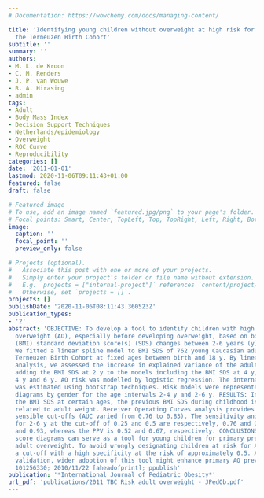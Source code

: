 ```yaml
---
# Documentation: https://wowchemy.com/docs/managing-content/

title: 'Identifying young children without overweight at high risk for adult overweight:
  the Terneuzen Birth Cohort'
subtitle: ''
summary: ''
authors:
- M. L. de Kroon
- C. M. Renders
- J. P. van Wouwe
- R. A. Hirasing
- admin
tags:
- Adult
- Body Mass Index
- Decision Support Techniques
- Netherlands/epidemiology
- Overweight
- ROC Curve
- Reproducibility
categories: []
date: '2011-01-01'
lastmod: 2020-11-06T09:11:43+01:00
featured: false
draft: false

# Featured image
# To use, add an image named `featured.jpg/png` to your page's folder.
# Focal points: Smart, Center, TopLeft, Top, TopRight, Left, Right, BottomLeft, Bottom, BottomRight.
image:
  caption: ''
  focal_point: ''
  preview_only: false

# Projects (optional).
#   Associate this post with one or more of your projects.
#   Simply enter your project's folder or file name without extension.
#   E.g. `projects = ["internal-project"]` references `content/project/deep-learning/index.md`.
#   Otherwise, set `projects = []`.
projects: []
publishDate: '2020-11-06T08:11:43.360523Z'
publication_types:
- '2'
abstract: 'OBJECTIVE: To develop a tool to identify children with high risk of adult
  overweight (AO), especially before developing overweight, based on body mass index
  (BMI) standard deviation score(s) (SDS) changes between 2-6 years (y) of age. METHODS:
  We fitted a linear spline model to BMI SDS of 762 young Caucasian adults from the
  Terneuzen Birth Cohort at fixed ages between birth and 18 y. By linear regression
  analysis, we assessed the increase in explained variance of the adult BMI SDS by
  adding the BMI SDS at 2 y to the models including the BMI SDS at 4 y, 6 y and both
  4 y and 6 y. AO risk was modelled by logistic regression. The internal validity
  was estimated using bootstrap techniques. Risk models were represented as risk score
  diagrams by gender for the age intervals 2-4 y and 2-6 y. RESULTS: In addition to
  the BMI SDS at certain ages, the previous BMI SDS during childhood is positively
  related to adult weight. Receiver Operating Curves analysis provides insight into
  sensible cut-offs (AUC varied from 0.76 to 0.83). The sensitivity and specificity
  for 2-6 y at the cut-off of 0.25 and 0.5 are respectively, 0.76 and 0.74, and 0.36
  and 0.93, whereas the PPV is 0.52 and 0.67, respectively. CONCLUSIONS: The risk
  score diagrams can serve as a tool for young children for primary prevention of
  adult overweight. To avoid wrongly designating children at risk for AO, we propose
  a cut-off with a high specificity at the risk of approximately 0.5. After external
  validation, wider adoption of this tool might enhance primary AO prevention. JID:
  101256330; 2010/11/22 [aheadofprint]; ppublish'
publication: '*International Journal of Pediatric Obesity*'
url_pdf: 'publications/2011 TBC Risk adult overweight - JPedOb.pdf'
---
```

